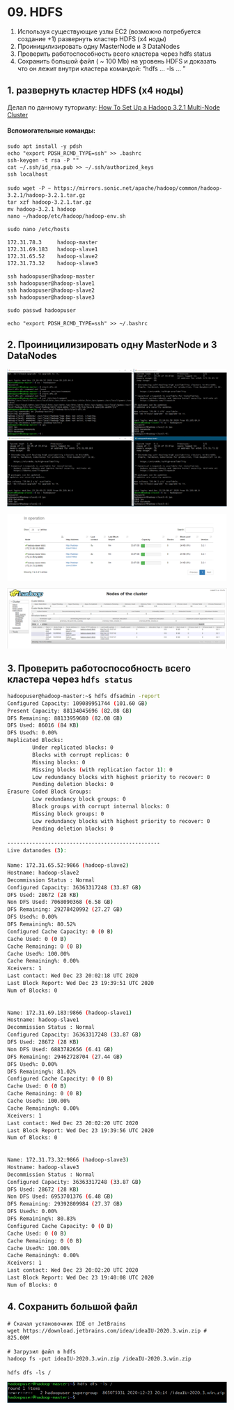 # 09. HDFS

1. Используя существующие узлы EC2 (возможно потребуется создание +1) развернуть кластер HDFS (x4 ноды)
1. Проиницилизировать одну MasterNode и 3 DataNodes 
1. Проверить работоспособность всего кластера через hdfs status
1. Сохранить большой файл ( ~ 100 Mb) на уровень HDFS и доказать что он лежит внутри кластера командой: “hdfs ... -ls … ”

## 1. развернуть кластер HDFS (x4 ноды)

Делал по данному туториалу: [How To Set Up a Hadoop 3.2.1 Multi-Node Cluster](https://medium.com/@jootorres_11979/how-to-set-up-a-hadoop-3-2-1-multi-node-cluster-on-ubuntu-18-04-2-nodes-567ca44a3b12)

#### Вспомогательные команды:

```
sudo apt install -y pdsh
echo "export PDSH_RCMD_TYPE=ssh" >> .bashrc
ssh-keygen -t rsa -P ""
cat ~/.ssh/id_rsa.pub >> ~/.ssh/authorized_keys
ssh localhost

sudo wget -P ~ https://mirrors.sonic.net/apache/hadoop/common/hadoop-3.2.1/hadoop-3.2.1.tar.gz
tar xzf hadoop-3.2.1.tar.gz
mv hadoop-3.2.1 hadoop
nano ~/hadoop/etc/hadoop/hadoop-env.sh
```

```
sudo nano /etc/hosts
```

```
172.31.78.3     hadoop-master
172.31.69.183   hadoop-slave1
172.31.65.52    hadoop-slave2
172.31.73.32    hadoop-slave3
```
```
ssh hadoopuser@hadoop-master
ssh hadoopuser@hadoop-slave1
ssh hadoopuser@hadoop-slave2
ssh hadoopuser@hadoop-slave3
```

```
sudo passwd hadoopuser
```

```
echo "export PDSH_RCMD_TYPE=ssh" >> ~/.bashrc
```

## 2. Проиницилизировать одну MasterNode и 3 DataNodes

![](images/1.png)

![](images/2.png)

![](images/3.png)


## 3. Проверить работоспособность всего кластера через `hdfs status`

```bash
hadoopuser@hadoop-master:~$ hdfs dfsadmin -report
Configured Capacity: 109089951744 (101.60 GB)
Present Capacity: 88134045696 (82.08 GB)
DFS Remaining: 88133959680 (82.08 GB)
DFS Used: 86016 (84 KB)
DFS Used%: 0.00%
Replicated Blocks:
        Under replicated blocks: 0
        Blocks with corrupt replicas: 0
        Missing blocks: 0
        Missing blocks (with replication factor 1): 0
        Low redundancy blocks with highest priority to recover: 0
        Pending deletion blocks: 0
Erasure Coded Block Groups:
        Low redundancy block groups: 0
        Block groups with corrupt internal blocks: 0
        Missing block groups: 0
        Low redundancy blocks with highest priority to recover: 0
        Pending deletion blocks: 0

-------------------------------------------------
Live datanodes (3):

Name: 172.31.65.52:9866 (hadoop-slave2)
Hostname: hadoop-slave2
Decommission Status : Normal
Configured Capacity: 36363317248 (33.87 GB)
DFS Used: 28672 (28 KB)
Non DFS Used: 7068090368 (6.58 GB)
DFS Remaining: 29278420992 (27.27 GB)
DFS Used%: 0.00%
DFS Remaining%: 80.52%
Configured Cache Capacity: 0 (0 B)
Cache Used: 0 (0 B)
Cache Remaining: 0 (0 B)
Cache Used%: 100.00%
Cache Remaining%: 0.00%
Xceivers: 1
Last contact: Wed Dec 23 20:02:18 UTC 2020
Last Block Report: Wed Dec 23 19:39:51 UTC 2020
Num of Blocks: 0


Name: 172.31.69.183:9866 (hadoop-slave1)
Hostname: hadoop-slave1
Decommission Status : Normal
Configured Capacity: 36363317248 (33.87 GB)
DFS Used: 28672 (28 KB)
Non DFS Used: 6883782656 (6.41 GB)
DFS Remaining: 29462728704 (27.44 GB)
DFS Used%: 0.00%
DFS Remaining%: 81.02%
Configured Cache Capacity: 0 (0 B)
Cache Used: 0 (0 B)
Cache Remaining: 0 (0 B)
Cache Used%: 100.00%
Cache Remaining%: 0.00%
Xceivers: 1
Last contact: Wed Dec 23 20:02:20 UTC 2020
Last Block Report: Wed Dec 23 19:39:56 UTC 2020
Num of Blocks: 0


Name: 172.31.73.32:9866 (hadoop-slave3)
Hostname: hadoop-slave3
Decommission Status : Normal
Configured Capacity: 36363317248 (33.87 GB)
DFS Used: 28672 (28 KB)
Non DFS Used: 6953701376 (6.48 GB)
DFS Remaining: 29392809984 (27.37 GB)
DFS Used%: 0.00%
DFS Remaining%: 80.83%
Configured Cache Capacity: 0 (0 B)
Cache Used: 0 (0 B)
Cache Remaining: 0 (0 B)
Cache Used%: 100.00%
Cache Remaining%: 0.00%
Xceivers: 1
Last contact: Wed Dec 23 20:02:20 UTC 2020
Last Block Report: Wed Dec 23 19:40:08 UTC 2020
Num of Blocks: 0
```



## 4. Сохранить большой файл

```
# Скачал установочник IDE от JetBrains
wget https://download.jetbrains.com/idea/ideaIU-2020.3.win.zip # 825.00M

# Загрузил файл в hdfs
hadoop fs -put ideaIU-2020.3.win.zip /ideaIU-2020.3.win.zip

hdfs dfs -ls /
```
![](images/5.png)



